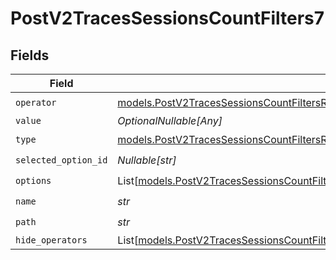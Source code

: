 # PostV2TracesSessionsCountFilters7


## Fields

| Field                                                                                                                                                                      | Type                                                                                                                                                                       | Required                                                                                                                                                                   | Description                                                                                                                                                                |
| -------------------------------------------------------------------------------------------------------------------------------------------------------------------------- | -------------------------------------------------------------------------------------------------------------------------------------------------------------------------- | -------------------------------------------------------------------------------------------------------------------------------------------------------------------------- | -------------------------------------------------------------------------------------------------------------------------------------------------------------------------- |
| `operator`                                                                                                                                                                 | [models.PostV2TracesSessionsCountFiltersRequestRequestBodyQuery7Operator](../models/postv2tracessessionscountfiltersrequestrequestbodyquery7operator.md)                   | :heavy_check_mark:                                                                                                                                                         | N/A                                                                                                                                                                        |
| `value`                                                                                                                                                                    | *OptionalNullable[Any]*                                                                                                                                                    | :heavy_minus_sign:                                                                                                                                                         | N/A                                                                                                                                                                        |
| `type`                                                                                                                                                                     | [models.PostV2TracesSessionsCountFiltersRequestRequestBodyQuery7Type](../models/postv2tracessessionscountfiltersrequestrequestbodyquery7type.md)                           | :heavy_check_mark:                                                                                                                                                         | N/A                                                                                                                                                                        |
| `selected_option_id`                                                                                                                                                       | *Nullable[str]*                                                                                                                                                            | :heavy_check_mark:                                                                                                                                                         | N/A                                                                                                                                                                        |
| `options`                                                                                                                                                                  | List[[models.PostV2TracesSessionsCountFiltersRequestRequestBodyQueryOptions](../models/postv2tracessessionscountfiltersrequestrequestbodyqueryoptions.md)]                 | :heavy_check_mark:                                                                                                                                                         | N/A                                                                                                                                                                        |
| `name`                                                                                                                                                                     | *str*                                                                                                                                                                      | :heavy_check_mark:                                                                                                                                                         | N/A                                                                                                                                                                        |
| `path`                                                                                                                                                                     | *str*                                                                                                                                                                      | :heavy_check_mark:                                                                                                                                                         | N/A                                                                                                                                                                        |
| `hide_operators`                                                                                                                                                           | List[[models.PostV2TracesSessionsCountFiltersRequestRequestBodyQuery7HideOperators1](../models/postv2tracessessionscountfiltersrequestrequestbodyquery7hideoperators1.md)] | :heavy_minus_sign:                                                                                                                                                         | N/A                                                                                                                                                                        |